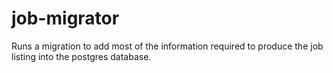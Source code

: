 # job-migrator

Runs a migration to add most of the information required to produce the job
listing into the postgres database.
